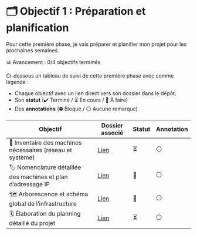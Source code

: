 # 🗂️ Objectif 1 : Préparation et planification

Pour cette première phase, je vais préparer et planifier mon projet pour les prochaines semaines.

📊 Avancement : 0/4 objectifs terminés

Ci-dessous un tableau de suivi de cette première phase avec comme légende :
- Chaque objectif avec un lien direct vers son dossier dans le dépôt.
- Son **statut** (✔️ Terminé / ⏳ En cours / 📌 À faire)
- Des **annotations** (⛔ Bloqué / ⚪ Aucune remarque)

| Objectif                                                       | Dossier associé                       | Statut | Annotation |
| -------------------------------------------------------------- | ------------------------------------- | ------ | ---------- |
| 🧾 Inventaire des machines nécessaires (réseau et système)     | [Lien](./01-inventaire_machines.md)   | ⏳      | ⚪          |
| 🏷️ Nomenclature détaillée des machines et plan d’adressage IP | [Lien](./02-nomenclature.md)          | 📌     | ⚪          |
| 🗺️ Arborescence et schéma global de l’infrastructure          | [Lien](./03-arborescence_schemaIT.md) | 📌     | ⚪          |
| 🗓️ Élaboration du planning détaillé du projet                 | [Lien](./04-planning.md)              | ⏳      | ⚪          |
